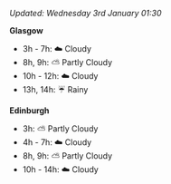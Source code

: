 *Updated: Wednesday 3rd January 01:30*

**Glasgow**

* 3h - 7h: :cloud: Cloudy
* 8h, 9h: :partly_sunny: Partly Cloudy
* 10h - 12h: :cloud: Cloudy
* 13h, 14h: :umbrella: Rainy

**Edinburgh**

* 3h: :partly_sunny: Partly Cloudy
* 4h - 7h: :cloud: Cloudy
* 8h, 9h: :partly_sunny: Partly Cloudy
* 10h - 14h: :cloud: Cloudy
